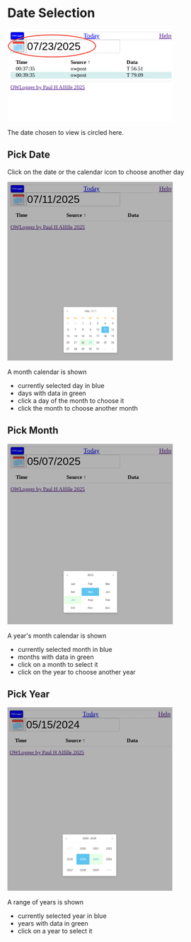 # Date Selection

![partial_day](partial_day.png)

The date chosen to view is circled here.

## Pick Date

Click on the date or the calendar icon to choose another day

![pick_day](pick_day.png)

A month calendar is shown

* currently selected day in blue
* days with data in green
* click a day of the month to choose it
* click the month to choose another month

## Pick Month

![pick_month](pick_month.png)

A year's month calendar is shown

* currently selected month in blue
* months with data in green
* click on a month to select it
* click on the year to choose another year

## Pick Year

![pick_year](pick_year.png)

A range of years is shown

* currently selected year in blue
* years with data in green
* click on a year to select it
